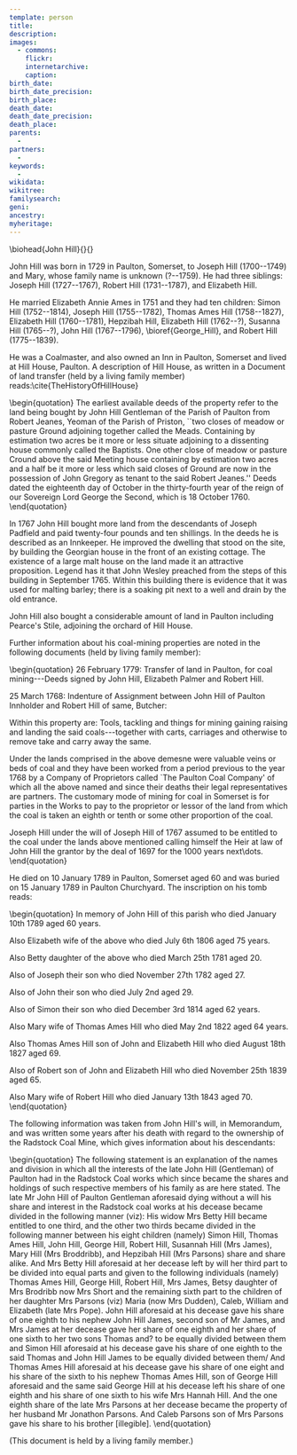 ```yaml
---
template: person
title:
description:
images:
  - commons: 
    flickr: 
    internetarchive: 
    caption: 
birth_date: 
birth_date_precision: 
birth_place: 
death_date: 
death_date_precision: 
death_place: 
parents:
  - 
partners:
  - 
keywords:
  - 
wikidata: 
wikitree: 
familysearch: 
geni: 
ancestry: 
myheritage: 
---
```

\biohead{John Hill}{}{}

John Hill was born in 1729 in Paulton, Somerset, to Joseph Hill (1700--1749) and Mary, whose family name is unknown (?--1759). He had three siblings: Joseph Hill (1727--1767), Robert Hill (1731--1787), and Elizabeth Hill.

He married Elizabeth Annie Ames in 1751 and they had ten children: Simon Hill (1752--1814), Joseph Hill (1755--1782),
Thomas Ames Hill (1758--1827), Elizabeth Hill (1760--1781), Hepzibah Hill, Elizabeth Hill (1762--?), Susanna Hill (1765--?), John Hill (1767--1796), \bioref{George_Hill}, and Robert Hill (1775--1839).

He was a Coalmaster, and also owned an Inn in Paulton, Somerset and lived at Hill House, Paulton. A description of  Hill House, as written in a Document of land transfer (held by a living family member) reads:\cite{TheHistoryOfHillHouse}

\begin{quotation}
The earliest available deeds of the property refer to the land being bought by John Hill Gentleman of the Parish of Paulton from Robert Jeanes, Yeoman of the Parish of Priston, ``two closes of meadow or pasture Ground adjoining together called the Meads. Containing by estimation two acres be it more or less situate adjoining to a dissenting house commonly called the Baptists. One other close of meadow or pasture Cround above the said Meeting house containing by estimation two acres and a half be it more or less which said closes of Ground are now in the possession of John Gregory as tenant to the said Robert Jeanes.'' Deeds dated the eighteenth day of October in the thirty-fourth year of the reign of our Sovereign Lord George the Second, which is 18 October 1760.
\end{quotation}

In 1767 John Hill bought more land from the descendants of Joseph Padfield and paid twenty-four pounds and ten shillings. In the deeds he is described as an Innkeeper. He improved the dwelling that stood on the site, by building the Georgian house in the front of an existing cottage. The existence of a large malt house on the land made it an attractive proposition. Legend has it that John Wesley preached from the steps of this building in September 1765. Within this building there is evidence that it was used for malting barley; there is a soaking pit next to a well and drain by the old entrance.

John Hill also bought a considerable amount of land in Paulton including Pearce's Stile, adjoining the orchard of Hill House.

Further information about his coal-mining properties are noted in the following documents (held by living family member):

\begin{quotation}
26 February 1779: Transfer of land in Paulton, for coal mining---Deeds signed by John Hill, Elizabeth Palmer and Robert Hill.

25 March 1768: Indenture of Assignment between John Hill of Paulton Innholder and Robert Hill of same, Butcher:

Within this property are: Tools, tackling and things for mining gaining raising and landing the said coals---together with carts, carriages and otherwise to remove take and carry away the same.

Under the lands comprised in the above demesne were valuable veins or beds of coal and they have been worked from a period previous to the year 1768 by a Company of Proprietors called `The Paulton Coal Company' of which all the above named and since their deaths their legal representatives are partners.
The customary mode of mining for coal in Somerset is for parties in the Works to pay to the proprietor or lessor of the land from which the coal is taken an eighth or tenth or some other proportion of the coal.

Joseph Hill under the will of Joseph Hill of 1767 assumed to be entitled to the coal under the lands above mentioned calling himself the Heir at law of John Hill the grantor by the deal of 1697 for the 1000 years next\dots.
\end{quotation}

He died on 10 January 1789 in Paulton, Somerset aged 60 and was buried on 15 January 1789 in Paulton Churchyard. The inscription on his tomb reads:

\begin{quotation}
In memory of John Hill of this parish who died January 10th 1789 aged 60 years.

Also Elizabeth wife of the above who died July 6th 1806 aged 75 years.

Also Betty daughter of the above who died March 25th 1781 aged 20.

Also of Joseph their son who died November 27th 1782 aged 27.

Also of John their son who died July 2nd aged 29.

Also of Simon their son who died December 3rd 1814 aged 62 years.

Also Mary wife of Thomas Ames Hill who died May 2nd 1822 aged 64 years.

Also Thomas Ames Hill son of John and Elizabeth Hill who died August 18th 1827 aged 69.

Also of Robert son of John and Elizabeth Hill who died November 25th 1839 aged 65.

Also Mary wife of Robert Hill who died January 13th 1843 aged 70.
\end{quotation}

The following information was taken from John Hill's will, in Memorandum, and was  written some years after his death with regard to the ownership of the Radstock Coal Mine, which gives information about his descendants:

\begin{quotation}
The following statement is an explanation of the names and division in which all the interests of the late John Hill (Gentleman) of Paulton had in the Radstock Coal works which since became the shares and holdings of such respective members of his family as are here stated. The late Mr John Hill of Paulton Gentleman aforesaid dying without a will his share and interest in the Radstock coal works at his decease became divided in the following manner (viz): His widow Mrs Betty Hill became entitled to one third, and the other two thirds became divided in the following manner between his eight children (namely) Simon Hill, Thomas Ames Hill, John Hill, George Hill, Robert Hill, Susannah Hill (Mrs James), Mary Hill (Mrs Broddribb), and Hepzibah Hill (Mrs Parsons) share and share alike. And Mrs Betty Hill aforesaid at her decease left by will her third part to be divided into equal parts and given to the following individuals (namely) Thomas Ames Hill, George Hill, Robert Hill, Mrs James, Betsy daughter of Mrs Brodribb now Mrs Short and the remaining sixth part to the children of her daughter Mrs Parsons (viz) Maria (now Mrs Dudden), Caleb, William and Elizabeth (late Mrs Pope). John Hill aforesaid at his decease gave his share of one eighth to his nephew John Hill James, second son of Mr James, and Mrs James at her decease gave her share of one eighth and her share of one sixth to her two sons Thomas and? to be equally divided between them and Simon Hill aforesaid at his decease gave his share of one eighth to the said Thomas and John Hill James to be equally divided between them/ And Thomas Ames Hill aforesaid at his decease gave his share of one eight and his share of the sixth to his nephew Thomas Ames Hill, son of George Hill aforesaid and the same said George Hill at his decease left his share of one eighth and his share of one sixth to his wife Mrs Hannah Hill. And the one eighth share of the late Mrs Parsons at her decease became the property of her husband Mr Jonathon Parsons. And Caleb Parsons son of Mrs Parsons gave his share to his brother [illegible].
\end{quotation}

(This document is held by a living family member.)

